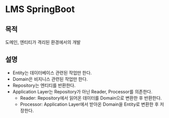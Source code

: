 # LMS SpringBoot
## 목적
도메인, 엔티티가 격리된 환경에서의 개발

## 설명
* Entity는 데이터베이스 관련된 작업만 한다.
* Domain은 비지니스 관련된 작업만 한다.
* Repository는 엔티티를 반환한다.
* Application Layer는 Repository가 아닌 Reader, Processor를 의존한다.
  * Reader: Repository에서 읽어온 데이터를 Domain으로 변환한 후 반환한다.
  * Processor: Application Layer에서 받아온 Domain을 Entity로 변환한 후 저장한다. 

